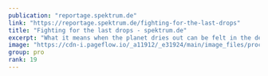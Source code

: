 ```yaml
---
publication: "reportage.spektrum.de"
link: "https://reportage.spektrum.de/fighting-for-the-last-drops"
title: "Fighting for the last drops - spektrum.de"
excerpt: "What it means when the planet dries out can be felt in the devastating drought in Kenya"
image: "https://cdn-i.pageflow.io/_a11912/_e31924/main/image_files/processed_attachments/000/449/363/v1/medium/Teaser.JPG?1665397681"
group: pro
rank: 19
---
```

